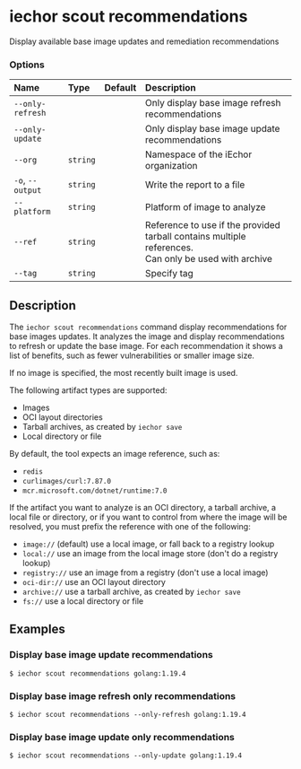 # iechor scout recommendations

<!---MARKER_GEN_START-->
Display available base image updates and remediation recommendations

### Options

| Name             | Type     | Default | Description                                                                                             |
|:-----------------|:---------|:--------|:--------------------------------------------------------------------------------------------------------|
| `--only-refresh` |          |         | Only display base image refresh recommendations                                                         |
| `--only-update`  |          |         | Only display base image update recommendations                                                          |
| `--org`          | `string` |         | Namespace of the iEchor organization                                                                    |
| `-o`, `--output` | `string` |         | Write the report to a file                                                                              |
| `--platform`     | `string` |         | Platform of image to analyze                                                                            |
| `--ref`          | `string` |         | Reference to use if the provided tarball contains multiple references.<br>Can only be used with archive |
| `--tag`          | `string` |         | Specify tag                                                                                             |


<!---MARKER_GEN_END-->

## Description

The `iechor scout recommendations` command display recommendations for base images updates.
It analyzes the image and display recommendations to refresh or update the base image.
For each recommendation it shows a list of benefits, such as
fewer vulnerabilities or smaller image size.

If no image is specified, the most recently built image is used.

The following artifact types are supported:

- Images
- OCI layout directories
- Tarball archives, as created by `iechor save`
- Local directory or file

By default, the tool expects an image reference, such as:

- `redis`
- `curlimages/curl:7.87.0`
- `mcr.microsoft.com/dotnet/runtime:7.0`

If the artifact you want to analyze is an OCI directory, a tarball archive, a local file or directory,
or if you want to control from where the image will be resolved, you must prefix the reference with one of the following:

- `image://` (default) use a local image, or fall back to a registry lookup
- `local://` use an image from the local image store (don't do a registry lookup)
- `registry://` use an image from a registry (don't use a local image)
- `oci-dir://` use an OCI layout directory
- `archive://` use a tarball archive, as created by `iechor save`
- `fs://` use a local directory or file

## Examples

### Display base image update recommendations

```console
$ iechor scout recommendations golang:1.19.4
```

### Display base image refresh only recommendations

```console
$ iechor scout recommendations --only-refresh golang:1.19.4
```

### Display base image update only recommendations

```console
$ iechor scout recommendations --only-update golang:1.19.4
```
